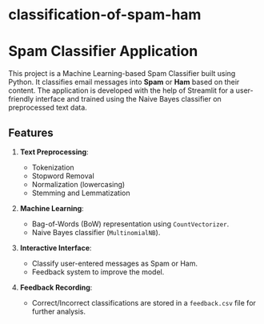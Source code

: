 # classification-of-spam-ham

# Spam Classifier Application

This project is a Machine Learning-based Spam Classifier built using Python. It classifies email messages into **Spam** or **Ham** based on their content. The application is developed with the help of Streamlit for a user-friendly interface and trained using the Naive Bayes classifier on preprocessed text data.

## Features

1. **Text Preprocessing**:
   - Tokenization
   - Stopword Removal
   - Normalization (lowercasing)
   - Stemming and Lemmatization

2. **Machine Learning**:
   - Bag-of-Words (BoW) representation using `CountVectorizer`.
   - Naive Bayes classifier (`MultinomialNB`).

3. **Interactive Interface**:
   - Classify user-entered messages as Spam or Ham.
   - Feedback system to improve the model.

4. **Feedback Recording**:
   - Correct/Incorrect classifications are stored in a `feedback.csv` file for further analysis.
